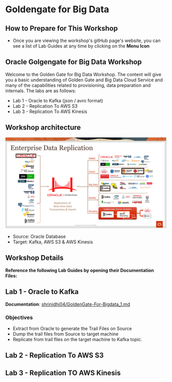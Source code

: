 # Goldengate for Big Data


## How to Prepare for This Workshop 

- Once you are viewing the workshop's gitHub page's website, you can see a list of Lab Guides at any time by clicking on the **Menu Icon**

## Oracle Golgengate for Big Data Workshop

Welcome to the Golden Gate for Big Data Workshop. The content will give you a basic understanding of Golden Gate and Big Data Cloud Service and many of the capabilities related to provisioning, data preparation and internals.  The labs are as follows:

-  Lab 1 - Oracle to Kafka (json / avro format)
-  Lab 2 - Replication To AWS S3
-  Lab 3 - Replication To AWS Kinesis

## Workshop architecture
![](images/architecture.png)

- Source: Oracle Database
- Target: Kafka, AWS S3 & AWS Kinesis


## Workshop Details

**Reference the following Lab Guides by opening their Documentation Files:**

## Lab 1 - Oracle to Kafka

**Documentation**: [shrinidhi04/GoldenGate-For-Bigdata\_1.md](CloudWorkshop\_GG4BD\_900.md)

### Objectives
-   Extract from Oracle to generate the Trail Files on Source
-   Dump the trail files from Source to target machine
-   Replicate from trail files on the target machine to Kafka topic.
## Lab 2 - Replication To AWS S3
## Lab 3 - Replication TO AWS Kinesis
